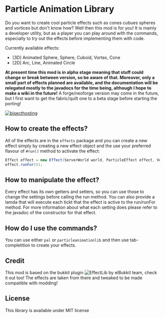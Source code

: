 # Particle Animation Library
Do you want to create cool particle effects such as cones cubues spheres and vortices but don't know how? Well then this mod is for you! 
It is mainly a developer utility, but as a player you can play around with the commands, especially to try out the effects before implementing them with code.

Currently available effects:
- [3D] Animated Sphere, Sphere, Cuboid, Vortex, Cone
- [2D] Arc, Line, Animated Circle

**At present time this mod is in alpha stage meaning that stuff could change or break between version, so be aware of that. Moreover, only a small part of effects planned are available, and the documentation will be relegated mostly to the javadocs for the time being, although I hope to make a wiki in the future!**
A forge/neoforge version may come in the future, but I first want to get the fabric/quilt one to a beta stage before starting the porting!

[![bisecthosting](https://github.com/Emafire003/ColoredGlowLib/assets/29462910/973c0c1a-062c-4c4a-aa04-f02e184fd5d7)](https://www.bisecthosting.com/LightDev)

## How to create the effects?
All of the effects are in the `effects` package and you can create a new effect simply by creating a new effect object and the use your preferred flavour of `#run()` method to activate the effect:
```java
Effect effect = new Effect(ServerWorld world, ParticleEffect effect, Vec3d pos, ...)
effect.runFor(5);
```

## How to manipulate the effect?
Every effect has its own getters and setters, so you can use those to change the settings before calling the run method. You can also provide a lamda that will execute each tickt that the effect is active to the run/runFor method. For more information about what each setting does please refer to the javadoc of the constructor for that effect.

## How do I use the commands?
You can use either `pal` or `particleanimationlib` and then use tab-completition to create your effects. 

## Credit
This mod is based on the bukkit plugin ![EffectLib](https://github.com/elBukkit/EffectLib) by elBukkit team, check it out too! The effects are taken from there and tweaked to be made compatible with modding!

## License
This library is available under MIT license

